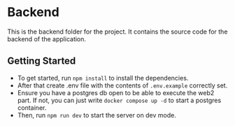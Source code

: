 # Backend

This is the backend folder for the project. It contains the source code for the backend of the application.

## Getting Started

- To get started, run `npm install` to install the dependencies.
- After that create .env file with the contents of `.env.example` correctly set.
- Ensure you have a postgres db open to be able to execute the web2 part. If not, you can just write `docker compose up -d` to start a postgres container.
- Then, run `npm run dev` to start the server on dev mode.
